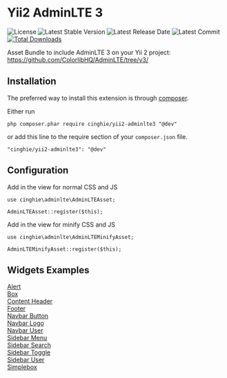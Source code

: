 # Yii2 AdminLTE 3

![License](https://img.shields.io/packagist/l/cinghie/yii2-admin-lte.svg)
![Latest Stable Version](https://img.shields.io/github/release/cinghie/yii2-admin-lte.svg)
![Latest Release Date](https://img.shields.io/github/release-date/cinghie/yii2-admin-lte.svg)
![Latest Commit](https://img.shields.io/github/last-commit/cinghie/yii2-admin-lte.svg)
[![Total Downloads](https://img.shields.io/packagist/dt/cinghie/yii2-admin-lte.svg)](https://packagist.org/packages/cinghie/yii2-admin-lte)

Asset Bundle to include AdminLTE 3 on your Yii 2 project: https://github.com/ColorlibHQ/AdminLTE/tree/v3/

Installation
-----------------

The preferred way to install this extension is through [composer](http://getcomposer.org/download/).

Either run

```
php composer.phar require cinghie/yii2-adminlte3 "@dev"
```

or add this line to the require section of your `composer.json` file.

```
"cinghie/yii2-adminlte3": "@dev"
```

Configuration
-----------------

Add in the view for normal CSS and JS

```
use cinghie\adminlte\AdminLTEAsset;

AdminLTEAsset::register($this);
```

Add in the view for minify CSS and JS

```
use cinghie\adminlte\AdminLTEMinifyAsset;

AdminLTEMinifyAsset::register($this);
```

Widgets Examples
-----------------

[Alert](docs/example_alert.md)  
[Box](docs/example_box.md)  
[Content Header](docs/example_contentheader.md)  
[Footer](docs/example_footer.md)  
[Navbar Button](docs/example_navbarbutton.md)  
[Navbar Logo](docs/example_navbarlogo.md)  
[Navbar User](docs/example_navbaruser.md)  
[Sidebar Menu](docs/example_sidebarmenu.md)  
[Sidebar Search](docs/example_sidebarsearch.md)  
[Sidebar Toggle](docs/example_sidebartoggle.md)  
[Sidebar User](docs/example_sidebaruser.md)  
[Simplebox](docs/example_simplebox.md)  
